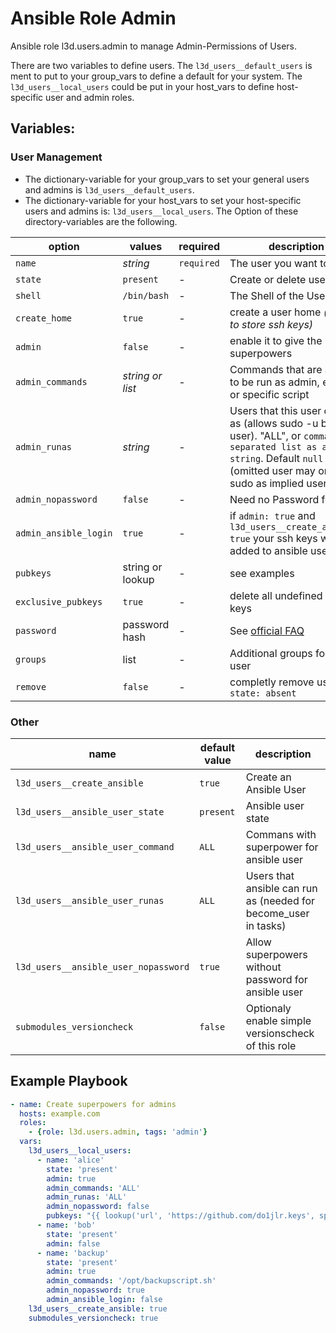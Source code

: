  Ansible Role Admin
====================

Ansible role l3d.users.admin to manage Admin-Permissions of Users.

There are two variables to define users. The ``l3d_users__default_users`` is ment to put to your group_vars to define a default for your system. The ``l3d_users__local_users`` could be put in your host_vars to define host-specific user and admin roles.

 Variables:
-----------

### User Management

+ The dictionary-variable for your group_vars to set your general users and admins is ``l3d_users__default_users``.
+ The dictionary-variable for your host_vars to set your host-specific users and admins is: ``l3d_users__local_users``.
The Option of these directory-variables are the following.

| option | values | required | description |
| ------ | ------ | --- | --- |
| ``name``   | *string* | ``required`` | The user you want to create |
| ``state``  | ``present`` | - | Create or delete user |
| ``shell`` | ``/bin/bash`` | - | The Shell of the User |
| ``create_home`` | ``true`` | - | create a user home *(needed to store ssh keys)* |
| ``admin``  | ``false`` | - | enable it to give the user superpowers |
| ``admin_commands`` | *string or list* | - | Commands that are allows to be run as admin, eg. 'ALL' or specific script |
| ``admin_runas`` | *string* | - | Users that this user can run as (allows sudo -u <user> by this user). "ALL", or ``comma separated list as a string``. Default `null` (omitted user may only sudo as implied user `root`) |
| ``admin_nopassword`` | ``false`` | - | Need no Password for sudo |
| ``admin_ansible_login`` | ``true`` | - |if ``admin: true`` and ``l3d_users__create_ansible: true`` your ssh keys will be added to ansible user |
| ``pubkeys`` | string or lookup | - | see examples |
| ``exclusive_pubkeys`` | ``true`` | - | delete all undefined ssh keys |
| ``password`` | password hash | - | See [official FAQ](https://docs.ansible.com/ansible/latest/reference_appendices/faq.html#how-do-i-generate-encrypted-passwords-for-the-user-module) |
| ``groups`` | list | - | Additional groups for your user |
| ``remove`` | ``false`` | - | completly remove user if ``state: absent`` |

### Other

| name | default value | description |
| ---  | --- | --- |
| ``l3d_users__create_ansible`` | ``true`` | Create an Ansible User |
| ``l3d_users__ansible_user_state`` | ``present`` | Ansible user state |
| ``l3d_users__ansible_user_command`` | ``ALL`` | Commans with superpower for ansible user |
  ``l3d_users__ansible_user_runas`` | ``ALL`` | Users that ansible can run as (needed for become_user in tasks) |
| ``l3d_users__ansible_user_nopassword`` | ``true`` | Allow superpowers without password for ansible user |
| ``submodules_versioncheck`` | ``false`` | Optionaly enable simple versionscheck of this role |

 Example Playbook
-----------------
```yaml
- name: Create superpowers for admins
  hosts: example.com
  roles:
    - {role: l3d.users.admin, tags: 'admin'}
  vars:
    l3d_users__local_users:
      - name: 'alice'
        state: 'present'
        admin: true
        admin_commands: 'ALL'
        admin_runas: 'ALL'
        admin_nopassword: false
        pubkeys: "{{ lookup('url', 'https://github.com/do1jlr.keys', split_lines=False) }}"
      - name: 'bob'
        state: 'present'
        admin: false
      - name: 'backup'
        state: 'present'
        admin: true
        admin_commands: '/opt/backupscript.sh'
        admin_nopassword: true
        admin_ansible_login: false
    l3d_users__create_ansible: true
    submodules_versioncheck: true
```
